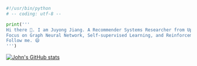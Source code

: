 ```python
#!/usr/bin/python
# -- coding: utf-8 --

print('''
Hi there 👋. I am Juyong Jiang. A Recommender Systems Researcher from Upstage Co., Ltd.
Focus on Graph Neural Network, Self-supervised Learning, and Reinforcement Learning.
Follow me. 😄
''')
```
[![John's GitHub stats](https://github-readme-stats.vercel.app/api?username=juyongjiang)](https://github.com/anuraghazra/github-readme-stats)
